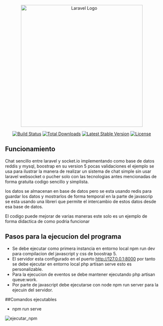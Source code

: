 <p align="center"><a href="https://laravel.com" target="_blank"><img src="https://raw.githubusercontent.com/laravel/art/master/logo-lockup/5%20SVG/2%20CMYK/1%20Full%20Color/laravel-logolockup-cmyk-red.svg" width="400" alt="Laravel Logo"></a></p>

<p align="center">
<a href="https://github.com/laravel/framework/actions"><img src="https://github.com/laravel/framework/workflows/tests/badge.svg" alt="Build Status"></a>
<a href="https://packagist.org/packages/laravel/framework"><img src="https://img.shields.io/packagist/dt/laravel/framework" alt="Total Downloads"></a>
<a href="https://packagist.org/packages/laravel/framework"><img src="https://img.shields.io/packagist/v/laravel/framework" alt="Latest Stable Version"></a>
<a href="https://packagist.org/packages/laravel/framework"><img src="https://img.shields.io/packagist/l/laravel/framework" alt="License"></a>
</p>

## Funcionamiento

Chat sencillo entre laravel y socket.io implementando como base de datos reddis y mysql, boostrap en su version 5 pocas validaciones el ejemplo se usa para ilustrar la manera de realizar un sistema de chat simple sin usar laravel websocket o pucher solo con las tecnologias antes mencionadas de forma gratuita codigo sencillo y simplista.

los datos se almacenan en base de datos pero se esta usando redis para guardar los datos y mostrarlos de forma temporal en la parte de javascrip se esta usando una libreri que permite el intercambio de estos datos desde esa base de datos.

El codigo puede mejorar de varias maneras este solo es un ejemplo de forma didactica de como podria funcionar

## Pasos para la ejecucion del programa 

- Se debe ejecutar como primera instancia en entorno local npm run dev para compilacion del javascript y css de boostrap 5.
- El servidor esta configurado en el puerto http://127.0.0.1:8000 por tanto se debe ejecutar en entorno local php artisan serve esto es personalizable.
- Para la ejecucion de eventos se debe mantener ejecutando php artisan queue:work.
- Por parte de javascript debe ejecutarse con node npm run server para la ejecuin del servidor.

##Comandos ejecutables 

- npm run serve

![ejecutar_npm](https://user-images.githubusercontent.com/33810066/227340609-fe5363bd-68e1-4ee6-af96-0ddb9f586c53.png)






